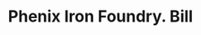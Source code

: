 ---
doi: 10.7916/D8N31830
date_other: '1890'
date_other_textual: 1890-1899
form: printed ephemera
genre:
- Invoices
name:
- Phenix Iron Foundry
object_in_context_url: https://biggert.cul.columbia.edu/items/view/ave_biggert_01538
subject_hierarchical_geographic:
- Providence, Rhode Island, United States
subject_name:
- Phenix Iron Foundry
title: Phenix Iron Foundry. Bill
sort_title: Phenix Iron Foundry. Bill
call_number: ave_biggert_01538
coordinates:
- 41.82361111111111,-71.42222222222223
pid: ave_biggert_01538
identifiers: ave_biggert_01538
thumbnail: https://derivativo-3.library.columbia.edu/iiif/2/ldpd:343965/full/!256,256/0/native.jpg
permalink: "/biggert/ave_biggert_01538/"
layout: iiif-image-page
---
